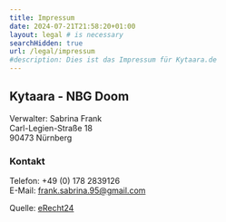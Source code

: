 ```yaml
---
title: Impressum
date: 2024-07-21T21:58:20+01:00
layout: legal # is necessary
searchHidden: true
url: /legal/impressum
#description: Dies ist das Impressum für Kytaara.de
---
```


## Kytaara - NBG Doom  

Verwalter: Sabrina Frank  
Carl-Legien-Straße 18  
90473 Nürnberg

### Kontakt
Telefon: +49 (0) 178 2839126  
E-Mail: frank.sabrina.95@gmail.com

Quelle: [eRecht24](https://www.e-recht24.de)